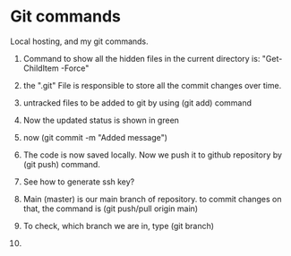 # Git commands
Local hosting, and my git commands.

1) Command to show all the hidden files in the current directory is: "Get-ChildItem -Force"

2) the ".git" File is responsible to store all the commit changes over time.

3) untracked files to be added to git by using (git add) command

4) Now the updated status is shown in green

5) now (git commit -m "Added message")

6) The code is now saved locally. Now we push it to github repository by (git push) command.

7) See how to generate ssh key?

8) Main (master) is our main branch of repository. to commit changes on that, the command is (git push/pull origin main)

9) To check, which branch we are in, type (git branch)

10) 





